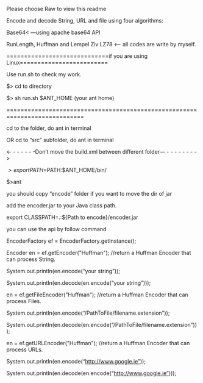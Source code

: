 Please choose Raw to view this readme

 
<MainFeatures> 

Encode and decode String, URL and file using four algorithms: 

Base64< —using apache base64 API 

RunLength, Huffman and Lempel Ziv LZ78 <— all codes are write by myself. 


=============================if you are using Linux=========================

Use run.sh to check my work. 

 
$> cd to directory 

$> sh run.sh $ANT_HOME (your ant home) 


============================================================================ 


<Compile the Code> 

cd to the folder, do ant in terminal 

OR cd to “src” subfolder, do ant in terminal 

<- - - - - - -Don’t move the build.xml between different folder— - - - - - - - ->

$>export PATH=$PATH:$ANT_HOME/bin/ 

$>ant  

 
<Using the API> 

you should copy “encode” folder if you want to move the dir of jar 

add the encoder.jar to your Java class path. 

export CLASSPATH=.:${Path to encode}/encoder.jar 

 
<All methods returns string. You should export them to a file or post them by your self.> 

 
you can use the api by follow command 

 
EncoderFactory ef = EncoderFactory.getInstance(); 

Encoder en = ef.getEncoder("Huffman"); //return a Huffman Encoder that can process String. 

System.out.println(en.encode(“your string”)); 

System.out.println(en.decode(en.encode(“your string”))); 

en = ef.getFileEncoder("Huffman"); //return a Huffman Encoder that can process Files.  

System.out.println(en.encode(“/PathToFile/filename.extension”)); 

System.out.println(en.decode(en.encode(“/PathToFile/filename.extension”))); 

en = ef.getURLEncoder("Huffman"); //return a Huffman Encoder that can process URLs.  

System.out.println(en.encode(“http://www.google.ie”)); 

System.out.println(en.decode(en.encode(“http://www.google.ie”))); 

